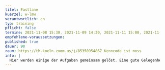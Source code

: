 ```yaml
---
titel: Fastlane
kuerzel: w-lmw
verantwortlich: cn
typ: training
pflicht: false
termine: 2021-11-08 15:30, 2021-11-09 14:30, 2021-11-11 15:00, 2021-11-16 15:00
empfohlene-voraussetzungen:
published: true
dauer: 90
raum: https://th-koeln.zoom.us/j/85350954867 Kenncode ist noss
info: |
  Hier werden einige der Aufgaben gemeinsam gelöst. Eine gute Gelegenheit für alle, die ihr Know-how noch ein bisschen auffrischen wollen.
---
```

